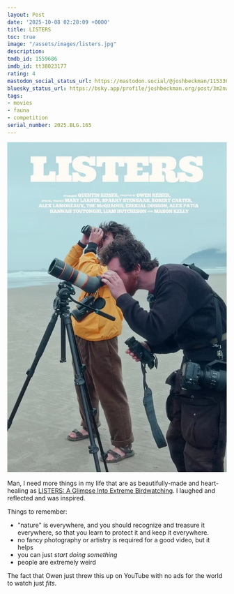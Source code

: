 ```yaml
---
layout: Post
date: '2025-10-08 02:28:09 +0000'
title: LISTERS
toc: true
image: "/assets/images/listers.jpg"
description:
tmdb_id: 1559686
imdb_id: tt38023177
rating: 4
mastodon_social_status_url: https://mastodon.social/@joshbeckman/115336927575096786
bluesky_status_url: https://bsky.app/profile/joshbeckman.org/post/3m2nwei7u7n2o
tags:
- movies
- fauna
- competition
serial_number: 2025.BLG.165
---
```

![LISTERS]( /assets/images/listers.jpg )

Man, I need more things in my life that are as beautifully-made and heart-healing as [LISTERS: A Glimpse Into Extreme Birdwatching](https://www.youtube.com/watch?v=zl-wAqplQAo). I laughed and reflected and was inspired. 

Things to remember:
- "nature" is everywhere, and you should recognize and treasure it everywhere, so that you learn to protect it and keep it everywhere.
- no fancy photography or artistry is required for a good video, but it helps
- you can just _start doing something_
- people are extremely weird

The fact that Owen just threw this up on YouTube with no ads for the world to watch just _fits_.
